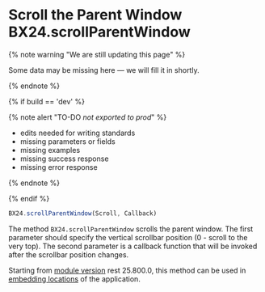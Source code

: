 # Scroll the Parent Window BX24.scrollParentWindow

{% note warning "We are still updating this page" %}

Some data may be missing here — we will fill it in shortly.

{% endnote %}

{% if build == 'dev' %}

{% note alert "TO-DO _not exported to prod_" %}

- edits needed for writing standards
- missing parameters or fields
- missing examples
- missing success response
- missing error response

{% endnote %}

{% endif %}

```js
BX24.scrollParentWindow(Scroll, Callback)
```

The method `BX24.scrollParentWindow` scrolls the parent window. The first parameter should specify the vertical scrollbar position (0 - scroll to the very top). The second parameter is a callback function that will be invoked after the scrollbar position changes.

Starting from [module version](../../../settings/cloud-and-on-premise/on-premise/versions.md) rest 25.800.0, this method can be used in [embedding locations](../../../api-reference/widgets/index.md) of the application.